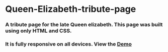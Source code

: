 # Queen-Elizabeth-tribute-page
### A tribute page for the late Queen elizabeth. This page was built using only HTML and CSS. 
### It is fully responsive on all devices. View the [Demo](https://queen-elizabeth-tribute.netlify.app/)
